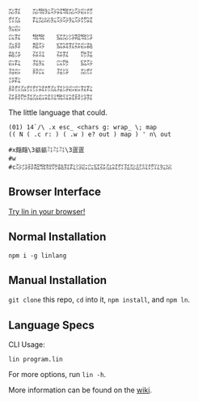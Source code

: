 ```
㍇㌟　　㍇㌖㍔㌂㌶㌖㍇㌂㌫㍌
㌽㌴　　㌠㍇㍖㍔㌂㌂㍔㌂㍌㌶
㍔㌫　　　　　　　　　　　　
㌭㌟　　㌖㌖　　㌮㍇㌡㌕㌖㌡
㌴㌇　　㌕㌂　　㌮㌶㌟㌲㌫㌚
㌚㌄　　㌲㍊　　㌲㌟　　㌙㍃
㌫㌠　　㍃㍔　　㌭㌙　　㌮㌂
㍃㌫　　㌇㌭　　㍃㌡　　㍇㌽
㌄㌠　　　　　　　　　　　　
㌇㌽㌴㌽㌽㌶㍌㌴㍃㌡㌫㌫㌟㌠
㌲㌇㌙㍃㌴㌫㌶㍊㌖㍊㌶㌇㌡㌟
```

The little language that could.

```
(01) 14`/\ .x esc_ <chars g: wrap_ \; map
(( N ( .c r: ) ( .w ) e? out ) map ) ' n\ out

#x㿳㿳\3㼳㼳㌳㌳㌳\3㿿㿿
#w　
#c㌂㌄㌇㌕㌖㌗㌙㌚㌟㌠㌡㌫㌭㌮㌲㌴㌶㌽㍃㍇㍈㍊㍌㍑㍔㍖
```

## Browser Interface

[Try lin in your browser!](https://replit.com/@molarmanful/try-lin)

## Normal Installation

    npm i -g linlang

## Manual Installation

`git clone` this repo, `cd` into it, `npm install`, and `npm ln`.

## Language Specs

CLI Usage:

    lin program.lin

For more options, run `lin -h`.

More information can be found on the [wiki](https://github.com/molarmanful/lin/wiki).